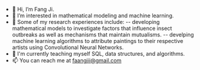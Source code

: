 - 👋 Hi, I’m Fang Ji. 
- 👀 I’m interested in mathematical modeling and machine learning. 
- 🌱 Some of my research experiences include:
--     developing mathematical models to investigate factors that influence insect outbreaks as well as mechanisms that maintain mutualisms.
--      develping machine learning algorithms to attribute paintings to their respective artists using Convolutional Neural Networks. 
- 💞️ I'm currently teaching myself SQL, data structures, and algorithms.
- 📫 You can reach me at faangjii@gmail.com

<!---
fang-ji/fang-ji is a ✨ special ✨ repository because its `README.md` (this file) appears on your GitHub profile.
You can click the Preview link to take a look at your changes.
--->
